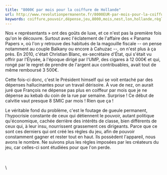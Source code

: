 ```yaml
---
title: "8000€ par mois pour la coiffure de Hollande"
url: http://www.revolutionpermanente.fr/8000EUR-par-mois-pour-la-coiffure-d-Hollande
keywords: coiffure,pouvoir,dépense,jeu,8000,mois,nest,lon,hollande,règles,véritable,cest,étudiées
---
```

Nos « représentants » ont des goûts de luxe, et ce n'est pas la première fois qu'on le découvre. Surtout avec l'éclatement de l'affaire des « Panama Papers », où l'on y retrouve des habitués de la magouille fiscale -- on pense notamment au couple Balkany ou encore à Cahuzac --, on n'est plus à ça près. En 2010, c'était Christian Blanc, ex-secrétaire d'État, qui s'était vu offrir par l'Élysée, à l'époque dirigé par l'UMP, des cigares à 12 000€ et qui, rongé par le regret de prendre de l'argent aux contribuables, avait tout de même remboursé 3 500€.

Cette fois-ci donc, c'est le Président himself qui se voit entaché par des dépenses hallucinantes pour un travail dérisoire. À vue de nez, on aurait juré que François ne dépense pas plus en coiffeur par mois que je ne dépense au kebab du coin de la rue par semaine. Surprise ! Ce début de calvitie vaut presque 8 SMIC par mois ! Rien que ça !

Le véritable fond du problème, c'est le foutage de gueule permanent, l'hypocrisie constante de ceux qui détiennent le pouvoir, autant politique qu'économique, cachée derrière des intérêts de classe, bien différents de ceux qui, à leur insu, nourrissent grassement ces dirigeants. Parce que ce sont ces derniers qui ont créé les règles du jeu, afin de pouvoir constamment gagner et rester tout en haut. Ils possèdent l'appareil, nous avons le nombre. Ne suivons plus les règles imposées par les créateurs du jeu, car celles-ci sont étudiées pour que l'on perde.

\
\
\
